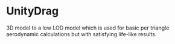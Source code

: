 # UnityDrag
3D model to a low LOD model which is used for basic per triangle aerodynamic calculations but with satisfying life-like results.
